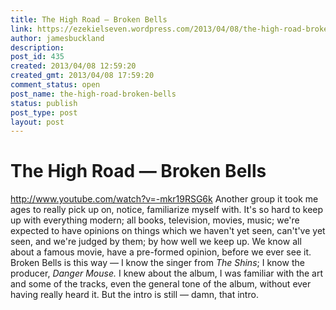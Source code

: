 ```yaml
---
title: The High Road — Broken Bells
link: https://ezekielseven.wordpress.com/2013/04/08/the-high-road-broken-bells/
author: jamesbuckland
description: 
post_id: 435
created: 2013/04/08 12:59:20
created_gmt: 2013/04/08 17:59:20
comment_status: open
post_name: the-high-road-broken-bells
status: publish
post_type: post
layout: post
---
```


# The High Road — Broken Bells

http://www.youtube.com/watch?v=-mkr19RSG6k Another group it took me ages to really pick up on, notice, familiarize myself with. It's so hard to keep up with everything modern; all books, television, movies, music; we're expected to have opinions on things which we haven't yet seen, can't've yet seen, and we're judged by them; by how well we keep up. We know all about a famous movie, have a pre-formed opinion, before we ever see it. Broken Bells is this way — I know the singer from _The Shins_; I know the producer, _Danger Mouse._ I knew about the album, I was familiar with the art and some of the tracks, even the general tone of the album, without ever having really heard it. But the intro is still — damn, that intro.